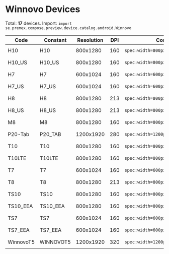 # Winnovo Devices

Total: **17** devices. Import: `import se.premex.compose.preview.device.catalog.android.Winnovo`

| Code | Constant | Resolution | DPI | Compose Spec | Preview Usage |
|------|----------|------------|-----|-------------|---------------|
| H10 | H10 | 800x1280 | 160 | `spec:width=800px,height=1280px,dpi=160` | `@Preview(device = Winnovo.H10)` |
| H10_US | H10_US | 800x1280 | 160 | `spec:width=800px,height=1280px,dpi=160` | `@Preview(device = Winnovo.H10_US)` |
| H7 | H7 | 600x1024 | 160 | `spec:width=600px,height=1024px,dpi=160` | `@Preview(device = Winnovo.H7)` |
| H7_US | H7_US | 600x1024 | 160 | `spec:width=600px,height=1024px,dpi=160` | `@Preview(device = Winnovo.H7_US)` |
| H8 | H8 | 800x1280 | 213 | `spec:width=800px,height=1280px,dpi=213` | `@Preview(device = Winnovo.H8)` |
| H8_US | H8_US | 800x1280 | 213 | `spec:width=800px,height=1280px,dpi=213` | `@Preview(device = Winnovo.H8_US)` |
| M8 | M8 | 800x1280 | 160 | `spec:width=800px,height=1280px,dpi=160` | `@Preview(device = Winnovo.M8)` |
| P20-Tab | P20_TAB | 1200x1920 | 280 | `spec:width=1200px,height=1920px,dpi=280` | `@Preview(device = Winnovo.P20_TAB)` |
| T10 | T10 | 800x1280 | 160 | `spec:width=800px,height=1280px,dpi=160` | `@Preview(device = Winnovo.T10)` |
| T10LTE | T10LTE | 800x1280 | 160 | `spec:width=800px,height=1280px,dpi=160` | `@Preview(device = Winnovo.T10LTE)` |
| T7 | T7 | 600x1024 | 160 | `spec:width=600px,height=1024px,dpi=160` | `@Preview(device = Winnovo.T7)` |
| T8 | T8 | 800x1280 | 213 | `spec:width=800px,height=1280px,dpi=213` | `@Preview(device = Winnovo.T8)` |
| TS10 | TS10 | 800x1280 | 160 | `spec:width=800px,height=1280px,dpi=160` | `@Preview(device = Winnovo.TS10)` |
| TS10_EEA | TS10_EEA | 800x1280 | 160 | `spec:width=800px,height=1280px,dpi=160` | `@Preview(device = Winnovo.TS10_EEA)` |
| TS7 | TS7 | 600x1024 | 160 | `spec:width=600px,height=1024px,dpi=160` | `@Preview(device = Winnovo.TS7)` |
| TS7_EEA | TS7_EEA | 600x1024 | 160 | `spec:width=600px,height=1024px,dpi=160` | `@Preview(device = Winnovo.TS7_EEA)` |
| WinnovoT5 | WINNOVOT5 | 1200x1920 | 320 | `spec:width=1200px,height=1920px,dpi=320` | `@Preview(device = Winnovo.WINNOVOT5)` |

<!-- Generated automatically. Do not edit manually. -->
